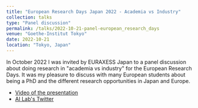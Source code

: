 ```yaml
---
title: "European Research Days Japan 2022 - Academia vs Industry"
collection: talks
type: "Panel discussion"
permalink: /talks/2022-10-21-panel-european_research_days
venue: "Goethe-Institut Tokyo"
date: 2022-10-21
location: "Tokyo, Japan"
---
```


In October 2022 I was invited by EURAXESS Japan to a panel discussion about doing research in "academia vs industry" for the European Research Days. It was my pleasure to discuss with many European students about being a PhD and the different research opportunities in Japan and Europe.

- [Video of the presentation](https://www.youtube.com/watch?v=I59VztKzyPU)
- [AI Lab's Twitter](https://twitter.com/cyberagent_ai/status/1583025809261883392?s=20&t=7EKMaHLeLY4VIMqrkrov-w&fbclid=IwAR0h6htIhTMPHZatVuN7PQbKqIPY5KvR-Y8A6o2QL8EdPJD9v4XDohRaCGI)
